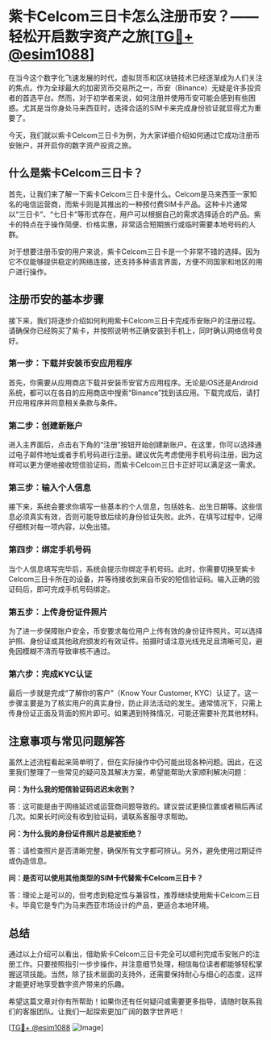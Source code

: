 # 紫卡Celcom三日卡怎么注册币安？——轻松开启数字资产之旅[[TG💪+ @esim1088](https://t.me/s/esim1088)]

在当今这个数字化飞速发展的时代，虚拟货币和区块链技术已经逐渐成为人们关注的焦点。作为全球最大的加密货币交易所之一，币安（Binance）无疑是许多投资者的首选平台。然而，对于初学者来说，如何注册并使用币安可能会感到有些困惑。尤其是当你身处马来西亚时，选择合适的SIM卡来完成身份验证就显得尤为重要了。

今天，我们就以紫卡Celcom三日卡为例，为大家详细介绍如何通过它成功注册币安账户，并开启你的数字资产投资之旅。

## 什么是紫卡Celcom三日卡？

首先，让我们来了解一下紫卡Celcom三日卡是什么。Celcom是马来西亚一家知名的电信运营商，而紫卡则是其推出的一种预付费SIM卡产品。这种卡片通常以“三日卡”、“七日卡”等形式存在，用户可以根据自己的需求选择适合的产品。紫卡的特点在于操作简便、价格实惠，非常适合短期旅行或临时需要本地号码的人群。

对于想要注册币安的用户来说，紫卡Celcom三日卡是一个非常不错的选择。因为它不仅能够提供稳定的网络连接，还支持多种语言界面，方便不同国家和地区的用户进行操作。

## 注册币安的基本步骤

接下来，我们将逐步介绍如何利用紫卡Celcom三日卡完成币安账户的注册过程。请确保你已经购买了紫卡，并按照说明书正确安装到手机上，同时确认网络信号良好。

### 第一步：下载并安装币安应用程序

首先，你需要从应用商店下载并安装币安官方应用程序。无论是iOS还是Android系统，都可以在各自的应用商店中搜索“Binance”找到该应用。下载完成后，请打开应用程序并同意相关条款与条件。

### 第二步：创建新账户

进入主界面后，点击右下角的“注册”按钮开始创建新账户。在这里，你可以选择通过电子邮件地址或者手机号码进行注册。建议优先考虑使用手机号码注册，因为这样可以更方便地接收短信验证码，而紫卡Celcom三日卡正好可以满足这一需求。

### 第三步：输入个人信息

接下来，系统会要求你填写一些基本的个人信息，包括姓名、出生日期等。这些信息必须真实有效，否则可能导致后续的身份验证失败。此外，在填写过程中，记得仔细核对每一项内容，以免出错。

### 第四步：绑定手机号码

当个人信息填写完毕后，系统会提示你绑定手机号码。此时，你需要切换至紫卡Celcom三日卡所在的设备，并等待接收到来自币安的短信验证码。输入正确的验证码后，即可完成手机号码绑定。

### 第五步：上传身份证件照片

为了进一步保障账户安全，币安要求每位用户上传有效的身份证件照片。可以选择护照、身份证或其他政府颁发的有效证件。拍摄时请注意光线充足且清晰可见，避免因模糊不清而导致审核不通过。

### 第六步：完成KYC认证

最后一步就是完成“了解你的客户”（Know Your Customer, KYC）认证了。这一步骤主要是为了核实用户的真实身份，防止非法活动的发生。通常情况下，只需上传身份证正面及背面的照片即可。如果遇到特殊情况，可能还需要补充其他材料。

## 注意事项与常见问题解答

虽然上述流程看起来简单明了，但在实际操作中仍可能出现各种问题。因此，在这里我们整理了一些常见的疑问及其解决方案，希望能帮助大家顺利解决问题：

**问：为什么我的短信验证码迟迟未收到？**

答：这可能是由于网络延迟或运营商问题导致的。建议尝试更换位置或者稍后再试几次。如果长时间没有收到验证码，请联系客服寻求帮助。

**问：为什么我的身份证件照片总是被拒绝？**

答：请检查照片是否清晰完整，确保所有文字都可辨认。另外，避免使用过期证件或伪造信息。

**问：是否可以使用其他类型的SIM卡代替紫卡Celcom三日卡？**

答：理论上是可以的，但考虑到稳定性与兼容性，推荐继续使用紫卡Celcom三日卡。毕竟它是专门为马来西亚市场设计的产品，更适合本地环境。

## 总结

通过以上介绍可以看出，借助紫卡Celcom三日卡完全可以顺利完成币安账户的注册工作。只要按照指引一步步操作，并注意细节处理，相信每位读者都能够轻松掌握这项技能。当然，除了技术层面的支持外，还需要保持耐心与细心的态度，这样才能更好地享受数字资产带来的乐趣。

希望这篇文章对你有所帮助！如果你还有任何疑问或需要更多指导，请随时联系我们的客服团队。让我们一起探索更加广阔的数字世界吧！

[[TG💪+ @esim1088](https://t.me/s/esim1088) ![Image](https://i.postimg.cc/4NQfJmqS/Snipaste-2025-05-13-00-14-12.png)]